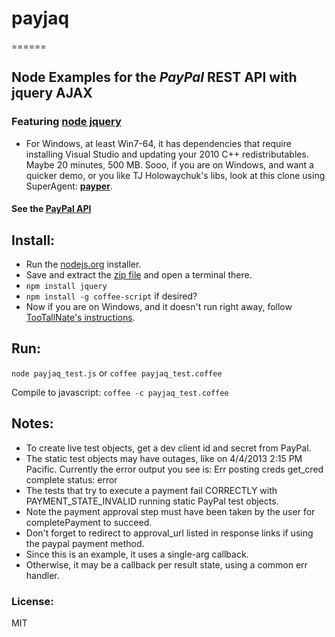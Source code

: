 ###
# payjaq
======

## Node Examples for the _PayPal_ REST API with jquery AJAX

### Featuring [node jquery](https://github.com/coolaj86/node-jquery)
- For Windows, at least Win7-64, it has dependencies that require installing Visual Studio and updating your 2010 C++ redistributables. Maybe 20 minutes, 500 MB. Sooo, if you are on Windows, and want a quicker demo, or you like TJ Holowaychuk's libs, look at this clone using SuperAgent: __[payper](https://github.com/apelade/payper)__.

#### See the [PayPal API](https://developer.paypal.com/webapps/developer/docs/api)


## Install:
- Run the [nodejs.org](http://nodejs.org) installer.
- Save and extract the [zip file](https://github.com/apelade/payjaq/archive/master.zip) and open a terminal there.
- `npm install jquery`
- `npm install -g coffee-script` if desired?
- Now if you are on Windows, and it doesn't run right away, follow [TooTallNate's instructions](https://github.com/TooTallNate/node-gyp).


## Run:

`node payjaq_test.js` or `coffee payjaq_test.coffee`

Compile to javascript: `coffee -c payjaq_test.coffee`


## Notes:
- To create live test objects, get a dev client id and secret from PayPal.
- The static test objects may have outages, like on 4/4/2013 2:15 PM Pacific. Currently the error output you see is:
    Err posting creds
    get_cred complete status: error
- The tests that try to execute a payment fail CORRECTLY with PAYMENT_STATE_INVALID running static PayPal test objects.
- Note the payment approval step must have been taken by the user for
  completePayment to succeed.
- Don't forget to redirect to approval_url listed in response links if using
  the paypal payment method.
- Since this is an example, it uses a single-arg callback.
- Otherwise, it may be a callback per result state, using a common err handler.

### License:
MIT 


